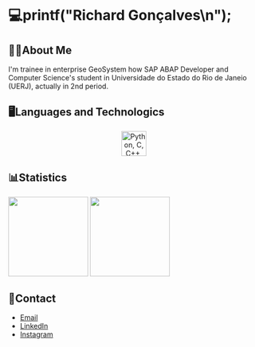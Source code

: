 # 💻printf("Richard Gonçalves\n");

## 👨‍💻About Me
I'm trainee in enterprise GeoSystem how SAP ABAP Developer and Computer Science's student in Universidade do Estado do Rio de Janeio (UERJ), actually in 2nd period.

## 🖥️Languages and Technologics
<p align="center">
  <a href="https://skillicons.dev">
    <img height="50rem" src="https://skillicons.dev/icons?i=python,c,cpp,java,mysql,git" 
     title="Python, C, C++, Java, SQL and Git."/>
  </a>
</p>

## 📊Statistics
<div>  
  <img height="160rem" src="https://github-profile-summary-cards.vercel.app/api/cards/stats?username=drahciry&theme=github_dark"/>
  <img height="160rem" src="https://github-profile-summary-cards.vercel.app/api/cards/profile-details?username=drahciry&theme=github_dark"/>
</div> 

## 📧Contact
- [Email](mailto:richardgonric@gmail.com)
- [LinkedIn](https://linkedin.com/in/drahciry)
- [Instagram](https://instagram.com/drahciry)
<!--
**drahciry/drahciry** is a ✨ _special_ ✨ repository because its `README.md` (this file) appears on your GitHub profile.

Here are some ideas to get you started:

- 🔭 I’m currently working on ...
- 🌱 I’m currently learning ...
- 👯 I’m looking to collaborate on ...
- 🤔 I’m looking for help with ...
- 💬 Ask me about ...
- 📫 How to reach me: ...
- 😄 Pronouns: ...
- ⚡ Fun fact: ...
-->
